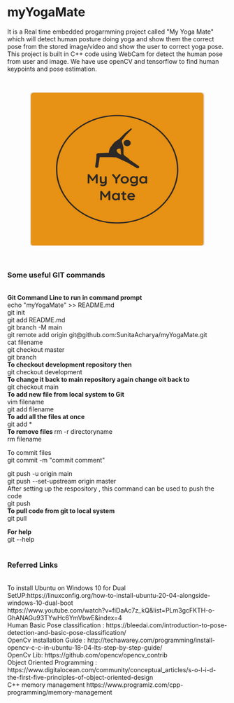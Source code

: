 # myYogaMate
It is a Real time embedded progarmming project called "My Yoga Mate" which will detect human posture doing yoga and show them the correct pose from the stored image/video and show the user to correct yoga pose. <br/>
This project is built in C++ code using WebCam for detect the human pose from user and image. We have use openCV and tensorflow to find human keypoints and pose estimation. <br/>

<br/>
<p align="center">
<img src="https://github.com/SunitaAcharya/myYogaMate/blob/main/logo.png" width="400" height="350">
  </p>
<br/>

### Some useful GIT commands

<br/>
<b>Git Command Line to run in command prompt</b> <br/>
echo "myYogaMate" >> README.md <br/>
git init <br/>
git add README.md <br/>
git branch -M main <br/>
git remote add origin git@github.com:SunitaAcharya/myYogaMate.git   <br/>
cat filename <br/>
git checkout master <br/>
git branch <br/>
<b>To checkout development repository then </b> <br/>
git checkout development <br/>
<b>To change it back to main repository again change oit back to </b><br/>
git checkout main <br/>
<b>To add new file from local system to Git</b>
<br/>
vim filename <br/>
git add filename <br/>
<b>To add all the files at once </b><br/>
git add * <br/>
<b> To remove files </b>
rm -r directoryname <br/>
rm filename <br/>
  
To commit files <br/>
git commit -m "commit comment" <br/>

git push -u origin main   <br/>
git push --set-upstream origin master <br/>
After setting up the respository , this command can be used to push the code <br/>
git push <br/>
<b> To pull code from git to local system </b>
<br/>
git pull <br/>

<b>For help</b>
<br/>
git --help <br/>
<br/>

### Referred Links
<br/>
To install Ubuntu on Windows 10 for Dual SetUP:https://linuxconfig.org/how-to-install-ubuntu-20-04-alongside-windows-10-dual-boot
<br/>
https://www.youtube.com/watch?v=fiDaAc7z_kQ&list=PLm3gcFKTH-o-GhANAGu93TYwHc6YmVbwE&index=4
<br/>
Human Basic Pose classification :   
https://bleedai.com/introduction-to-pose-detection-and-basic-pose-classification/
<br/>
OpenCv installation Guide :  
http://techawarey.com/programming/install-opencv-c-c-in-ubuntu-18-04-lts-step-by-step-guide/
<br/>
OpenCv  Lib:
https://github.com/opencv/opencv_contrib <br/>
Object Oriented Programming  :
https://www.digitalocean.com/community/conceptual_articles/s-o-l-i-d-the-first-five-principles-of-object-oriented-design <br/>
C++ memory management
https://www.programiz.com/cpp-programming/memory-management <br/>

